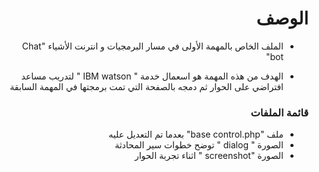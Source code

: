 <h1 dir="rtl"> الوصف </h1>

<div dir="rtl">

- الملف الخاص بالمهمة الأولى في مسار البرمجيات و انترنت الأشياء  "Chat bot"

- الهدف من هذه المهمة هو اسعمال خدمة " IBM watson " لتدريب مساعد افتراضي على الحوار ثم دمجه بالصفحة التي تمت برمجتها في المهمة السابقة

</div>


<h3 dir="rtl"> قائمة الملفات </h3>

<div dir="rtl">

- ملف "base control.php" بعدما تم التعديل عليه 
- الصورة " dialog " توضح خطوات سير المحادثة
- الصورة "screenshot " اثناء تجربة الحوار 

  
</div>
